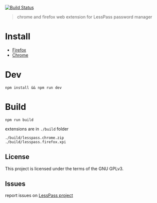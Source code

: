[![Build Status](https://travis-ci.org/lesspass/webextension.svg?branch=master)](https://travis-ci.org/lesspass/webextension)

> chrome and firefox web extension for LessPass password manager

# Install

 * [Firefox](https://addons.mozilla.org/en-US/firefox/addon/lesspass/)
 * [Chrome](https://chrome.google.com/webstore/detail/lesspass/lcmbpoclaodbgkbjafnkbbinogcbnjih)

# Dev

    npm install && npm run dev

# Build

    npm run build

extensions are in `./build` folder

    ./build/lesspass.chrome.zip
    ./build/lesspass.firefox.xpi


## License

This project is licensed under the terms of the GNU GPLv3.


## Issues

report issues on [LessPass project](https://github.com/lesspass/lesspass/issues)
